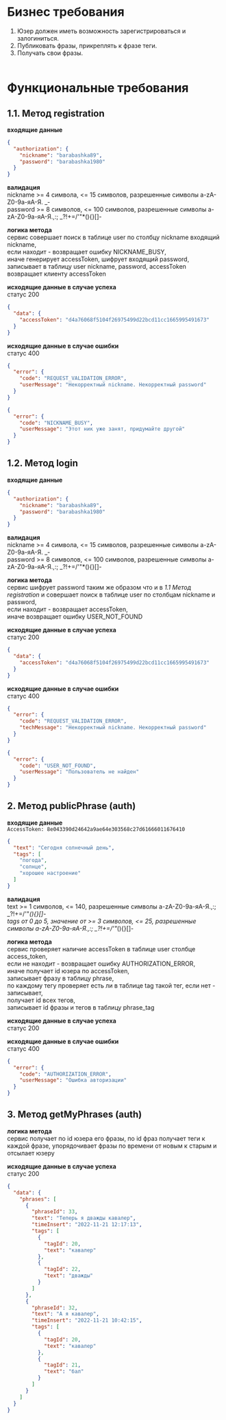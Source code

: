 # Бизнес требования
1. Юзер должен иметь возможность зарегистрироваться и залогиниться.
2. Публиковать фразы, прикреплять к фразе теги.
3. Получать свои фразы.<br/><br/>

# Функциональные требования
## 1.1. Метод registration
**входящие данные**
```json
{
  "authorization": {
    "nickname": "barabashka89",
    "password": "barabashka1980"
  }
}
```
**валидация**<br/>
nickname >= 4 символа, <= 15 символов, разрешенные символы a-zA-Z0-9а-яА-Я. _-<br/>
password >= 8 символов, <= 100 символов, разрешенные символы a-zA-Z0-9а-яА-Я.,:; _?!+=/'\"*(){}[]-

**логика метода**<br/>
сервис совершает поиск в таблице user по столбцу nickname входящий nickname,<br/>
если находит - возвращает ошибку NICKNAME_BUSY,<br/>
иначе генерирует accessToken, шифрует входящий password, записывает в таблицу user nickname, password, accessToken<br/>
возвращает клиенту accessToken

**исходящие данные в случае успеха** <br/>статус 200
```json
{
  "data": {
    "accessToken": "d4a76068f5104f26975499d22bcd11cc1665995491673"
  }
}
```
**исходящие данные в случае ошибки**<br/>статус 400
```json
{
  "error": {
    "code": "REQUEST_VALIDATION_ERROR",
    "userMessage": "Некорректный nickname. Некорректный password"
  }
}
```
```json
{
  "error": {
    "code": "NICKNAME_BUSY",
    "userMessage": "Этот ник уже занят, придумайте другой"
  }
}
```
## 1.2. Метод login
**входящие данные**
```json
{
  "authorization": {
    "nickname": "barabashka89",
    "password": "barabashka1980"
  }
}
```
**валидация**<br/>
nickname >= 4 символа, <= 15 символов, разрешенные символы a-zA-Z0-9а-яА-Я. _-<br/>
password >= 8 символов, <= 100 символов, разрешенные символы a-zA-Z0-9а-яА-Я.,:; _?!+=/'\"*(){}[]-<br/>

**логика метода**<br/>
сервис шифрует password таким же образом что и в _1.1 Метод registration_ и совершает поиск в таблице user по столбцам nickname и password,<br/>
если находит - возвращает accessToken,<br/>
иначе возвращает ошибку USER_NOT_FOUND

**исходящие данные в случае успеха** <br/>статус 200
```json
{
  "data": {
    "accessToken": "d4a76068f5104f26975499d22bcd11cc1665995491673"
  }
}
```
**исходящие данные в случае ошибки**<br/>статус 400
```json
{
  "error": {
    "code": "REQUEST_VALIDATION_ERROR",
    "techMessage": "Некорректный nickname. Некорректный password"
  }
}
```
```json
{
  "error": {
    "code": "USER_NOT_FOUND",
    "userMessage": "Пользователь не найден"
  }
}
```
## 2. Метод publicPhrase (auth)
**входящие данные**<br/>
`AccessToken: 8e043390d24642a9ae64e303568c27d61666011676410`
```json
{
  "text": "Сегодня солнечный день",
  "tags": [
    "погода",
    "солнце",
    "хорошее настроение"
  ]
}
```
**валидация**<br/>
text >= 1 символов, <= 140, разрешенные символы a-zA-Z0-9а-яА-Я.,:; _?!+=/'\"*(){}[]-<br/>
tags от 0 до 5, значение от >= 3 символов, <= 25, разрешенные символы a-zA-Z0-9а-яА-Я.,:; _?!+=/'\"*(){}[]-

**логика метода**<br/>
сервис проверяет наличие accessToken в таблице user столбце access_token,<br/>
если не находит - возвращает ошибку AUTHORIZATION_ERROR,<br/>
иначе получает id юзера по accessToken,<br/>
записывает фразу в таблицу phrase,<br/>
по каждому тегу проверяет есть ли в таблице tag такой тег, если нет - записывает,<br/>
получает id всех тегов,<br/>
записывает id фразы и тегов в таблицу phrase_tag

**исходящие данные в случае успеха** <br/>статус 200

**исходящие данные в случае ошибки**<br/>статус 400
```json
{
  "error": {
    "code": "AUTHORIZATION_ERROR",
    "userMessage": "Ошибка авторизации"
  }
}
```
## 3. Метод getMyPhrases (auth)
**логика метода**<br/>
сервис получает по id юзера его фразы,
по id фраз получает теги к каждой фразе,
упорядочивает фразы по времени от новым к старым и отсылает юзеру

**исходящие данные в случае успеха** <br/>статус 200
```json
{
  "data": {
    "phrases": [
      {
        "phraseId": 33,
        "text": "Теперь я дважды кавалер",
        "timeInsert": "2022-11-21 12:17:13",
        "tags": [
          {
            "tagId": 20,
            "text": "кавалер"
          },
          {
            "tagId": 22,
            "text": "дважды"
          }
        ]
      },
      {
        "phraseId": 32,
        "text": "А я кавалер",
        "timeInsert": "2022-11-21 10:42:15",
        "tags": [
          {
            "tagId": 20,
            "text": "кавалер"
          },
          {
            "tagId": 21,
            "text": "бал"
          }
        ]
      }
    ]
  }
}
```